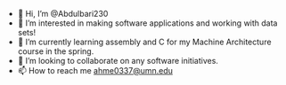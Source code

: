 - 👋 Hi, I’m @Abdulbari230
- 👀 I’m interested in making software applications and working with data sets!
- 🌱 I’m currently learning assembly and C for my Machine Architecture course in the spring. 
- 💞️ I’m looking to collaborate on any software initiatives.
- 📫 How to reach me ahme0337@umn.edu 

<!---
Abdulbari230/Abdulbari230 is a ✨ special ✨ repository because its `README.md` (this file) appears on your GitHub profile.
You can click the Preview link to take a look at your changes.
--->
